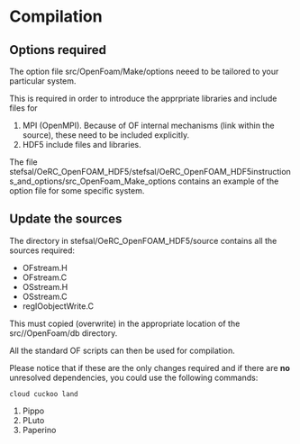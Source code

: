# Compilation

## Options required

The option file src/OpenFoam/Make/options neeed to be tailored to your particular system.

This is required in order to introduce the apprpriate libraries and include files for

1. MPI (OpenMPI). Because of OF internal mechanisms (link within the source), these need to be included explicitly.
1. HDF5 include files and libraries.


The file stefsal/OeRC_OpenFOAM_HDF5/stefsal/OeRC_OpenFOAM_HDF5instructions_and_options/src_OpenFoam_Make_options contains an example of the option file for some specific system.


## Update the sources

The directory in stefsal/OeRC_OpenFOAM_HDF5/source contains all the sources required:

* OFstream.H
* OFstream.C
* OSstream.H
* OSstream.C
* regIOobjectWrite.C

This must copied (overwrite) in the appropriate location of the src//OpenFoam/db directory.

All the standard OF scripts can then be used for compilation. 

Please notice that if these are the only changes required and if there are **no** unresolved dependencies, you could use the following commands:

```
cloud cuckoo land
```



1. Pippo
1. PLuto
1. Paperino
